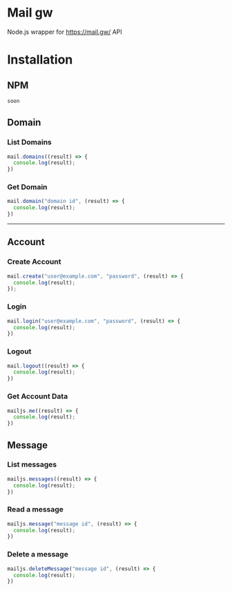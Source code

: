 # Mail gw

Node.js wrapper for https://mail.gw/ API

# Installation

## NPM

```bash
soon
```

## Domain

### List Domains

```js
mail.domains((result) => {
  console.log(result);
})
```

### Get Domain

```js
mail.domain("domain id", (result) => {
  console.log(result);
})
```

---

## Account

### Create Account

```js
mail.create("user@example.com", "password", (result) => {
  console.log(result);
});
```

### Login

```js
mail.login("user@example.com", "password", (result) => {
  console.log(result);
})
```

### Logout

```js
mail.logout((result) => {
  console.log(result);
})
```

### Get Account Data

```js
mailjs.me((result) => {
  console.log(result);
})
```

## Message

### List messages

```js
mailjs.messages((result) => {
  console.log(result);
})
```


### Read a message

```js
mailjs.message("message id", (result) => {
  console.log(result);
})
```

### Delete a message

```js
mailjs.deleteMessage("message id", (result) => {
  console.log(result);
})
```
